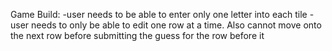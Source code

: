 Game Build:
-user needs to be able to enter only one letter into each tile
-user needs to only be able to edit one row at a time. Also cannot move onto the next row before submitting the guess for the row before it
